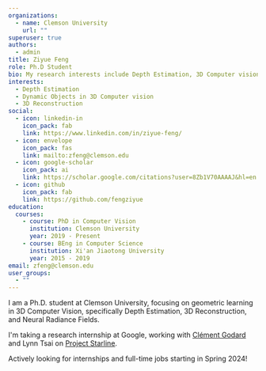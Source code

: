 ```yaml
---
organizations:
  - name: Clemson University
    url: ""
superuser: true
authors:
  - admin
title: Ziyue Feng
role: Ph.D Student
bio: My research interests include Depth Estimation, 3D Computer vision, and Autonomous Driving.
interests:
  - Depth Estimation
  - Dynamic Objects in 3D Computer vision
  - 3D Reconstruction
social:
  - icon: linkedin-in
    icon_pack: fab
    link: https://www.linkedin.com/in/ziyue-feng/
  - icon: envelope
    icon_pack: fas
    link: mailto:zfeng@clemson.edu
  - icon: google-scholar
    icon_pack: ai
    link: https://scholar.google.com/citations?user=8Zb1V70AAAAJ&hl=en
  - icon: github
    icon_pack: fab
    link: https://github.com/fengziyue
education:
  courses:
    - course: PhD in Computer Vision
      institution: Clemson University
      year: 2019 - Present
    - course: BEng in Computer Science
      institution: Xi'an Jiaotong University
      year: 2015 - 2019
email: zfeng@clemson.edu
user_groups:
  - ""
---
```


I am a Ph.D. student at Clemson University, focusing on geometric learning in 3D Computer Vision, specifically Depth Estimation, 3D Reconstruction, and Neural Radiance Fields.

I'm taking a research internship at Google, working with [Clément Godard](http://www0.cs.ucl.ac.uk/staff/c.godard/) and Lynn Tsai on [Project Starline](https://blog.google/technology/research/project-starline/).

Actively looking for internships and full-time jobs starting in Spring 2024!


